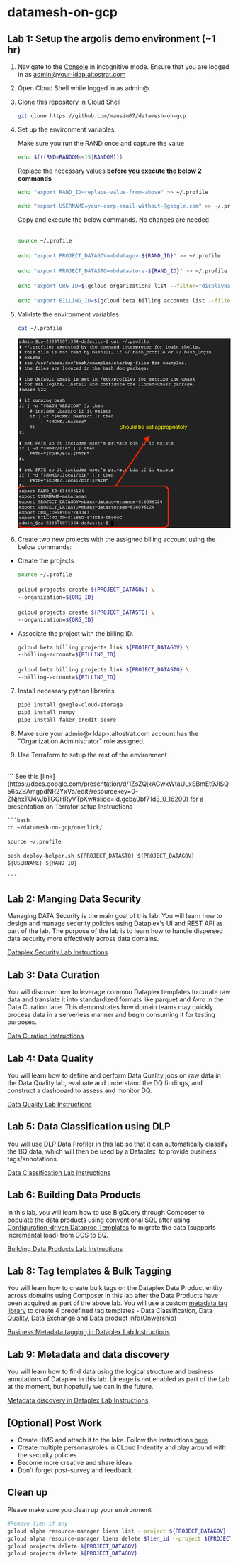 # datamesh-on-gcp
## Lab 1: Setup the argolis demo environment (~1 hr) 
1. Navigate to the [Console](https://console.cloud.google.com) in incognitive mode. Ensure that you are logged in as admin@your-ldap.altostrat.com

2. Open Cloud Shell while logged in as admin@.

3.  Clone this repository in Cloud Shell

    ```bash
    git clone https://github.com/mansim07/datamesh-on-gcp
    ```

4. Set up the environment variables.

    Make sure you run the RAND once and capture the  value 

    ```bash
    echo $(((RND=RANDOM<<15|RANDOM)))
    ```

    Replace the necessary values **before you execute the below 2 commands** 
    
    ```bash
    echo "export RAND_ID=replace-value-from-above" >> ~/.profile
    ```

    ```bash
    echo "export USERNAME=your-corp-email-without-@google.com" >> ~/.profile
    ```

    Copy and execute the below commands. No changes are needed. 
    ```bash

    source ~/.profile 

    echo "export PROJECT_DATAGOV=mbdatagov-${RAND_ID}" >> ~/.profile

    echo "export PROJECT_DATASTO=mbdatastore-${RAND_ID}" >> ~/.profile

    echo "export ORG_ID=$(gcloud organizations list --filter="displayName~${USERNAME}" --format='value(name)')"  >> ~/.profile

    echo "export BILLING_ID=$(gcloud beta billing accounts list --filter="displayName~${USERNAME}" --format='value(name)')" >> ~/.profile

    ```
5. Validate the environment variables 

    ```bash
    cat ~/.profile 
    ```

    ![profile](/demo_artifacts/imgs/validate-profile.png)



6. Create two new projects with the assigned billing account using the below commands: 
  * Create the projects 
    ```bash
    source ~/.profile 

    gcloud projects create ${PROJECT_DATAGOV} \
    --organization=${ORG_ID}

    gcloud projects create ${PROJECT_DATASTO} \
    --organization=${ORG_ID}

    ```

* Associate the project with the billing ID.
    ```bash
    gcloud beta billing projects link ${PROJECT_DATAGOV} \
    --billing-account=${BILLING_ID}

    gcloud beta billing projects link ${PROJECT_DATASTO} \
    --billing-account=${BILLING_ID}

    ```

7.  Install necessary python libraries
     
     ```bash
    pip3 install google-cloud-storage
    pip3 install numpy
    pip3 install faker_credit_score
    ```

8.  Make sure your admin@&lt;ldap&gt;.altostrat.com account has the "Organization Administrator" role assigned.

9. Use Terraform to setup the rest of the environment
<BR>
    ```
    See this [link](https://docs.google.com/presentation/d/1ZsZQjxAGwxWtaULxSBmEt9JlSQ56sZBAmgpdNR2YxVo/edit?resourcekey=0-ZNjhxTU4vJbTGGHRyVTpXw#slide=id.gcba0bf71d3_0_16200) for a presentation on Terrafor setup Instructions

    ```bash
    cd ~/datamesh-on-gcp/oneclick/

    source ~/.profile  

    bash deploy-helper.sh ${PROJECT_DATASTO} ${PROJECT_DATAGOV} ${USERNAME} ${RAND_ID}

    ```

## Lab 2: Manging Data Security
Managing DATA Security is the main goal of this lab. You will learn how to design and manage security policies using Dataplex's UI and REST API as part of the lab. The purpose of the lab is to learn how to handle dispersed data security more effectively across data domains.

[Dataplex Security Lab Instructions](https://docs.google.com/document/d/1nTxmFyOp7DvNreaDKZ_92u8K-dot6N1fTqkLrlDsSt8/edit#)

## Lab 3: Data Curation
You will discover how to leverage common Dataplex templates to curate raw data and translate it into standardized formats like parquet and Avro in the Data Curation lane. This demonstrates how domain teams may quickly process data in a serverless manner and begin consuming it for testing purposes.  

[Data Curation Instructions](https://docs.google.com/document/d/1RZXgMViqdnaCpqiTVbbj07zOuWgo2nRNcwbdv-Zo1bs/edit?resourcekey=0-VLlLdyURPwx1iJd-Ih-Wfw)

## Lab 4: Data Quality
You will learn how to define and perform Data Quality jobs on raw data in the Data Quality lab, evaluate and understand the DQ findings, and construct a dashboard to assess and monitor DQ.

[Data Quality Lab Instructions](https://docs.google.com/document/d/17m6bBAVf51q3tvo7hdjBElac32_t8FR3olZH6vTOYhs/edit#heading=h.10b13csq101)


## Lab 5: Data Classification using DLP
You will use DLP Data Profiler in this lab so that it can automatically classify the BQ data, which will then be used by a Dataplex  to provide business tags/annotations.  

[Data Classification Lab Instructions](https://docs.google.com/document/d/1wpmEYUnb-HV1AaZEhOaP5OPbYzHwf287RsT64ejFWlY/edit?resourcekey=0-kkNXZtUeYPQ6Ws_IIQv9Qw#)


## Lab 6: Building Data Products
In this lab, you will learn how to use BigQuery through Composer to populate the data products using conventional SQL after using [Configuration-driven Dataproc Templates](https://github.com/GoogleCloudPlatform/dataproc-templates) to migrate the data (supports incremental load) from GCS to BQ.


[Building Data Products Lab Instructions](https://docs.google.com/document/d/1gGPmolk6JOnDSBYBgYzPOM3t3_6DENnii4GeyyCkCPI/edit?resourcekey=0-O9lOQA4sUt8KQUQSbRostA#)

## Lab 8: Tag templates & Bulk Tagging
You will learn how to create bulk tags on the Dataplex Data Product entity across domains using Composer in this lab after the Data Products have been acquired as part of the above lab. You will use a custom [metadata tag library](https://github.com/mansim07/datamesh-templates/tree/main/metadata-tagmanager) to create 4 predefined tag templates - Data Classification, Data Quality, Data Exchange and Data product info(Onwership) 

[Business Metadata tagging in Dataplex Lab Instructions](https://docs.google.com/document/d/1CLDSniTsJ5IfM2TWA2VpVkYRDCyuerstjCfG8Okljxk/edit?resourcekey=0-X1QDcD1-RxvPoGwx5alsWA#)


## Lab 9: Metadata and data discovery
You will learn how to find data using the logical structure and business annotations of Dataplex in this lab. Lineage is not enabled as part of the Lab at the moment, but hopefully we can in the future.

[Metadata discovery in Dataplex Lab Instructions](https://docs.google.com/document/d/1e5K04nU7rW1I269xN2V0ZN41ycZ12Qnx0xi1RY1AAig/edit?resourcekey=0-LTM7gkGJhbA33I_FumzH6w#heading=h.10b13csq101)



## [Optional] Post Work

 - Create HMS and attach it to the lake. Follow the instructions [here](https://cloud.google.com/dataplex/docs/create-lake#metastore)
 - Create multiple personas/roles in CLoud Indentity and play around with the security policies 
 - Become more creative and share ideas 
 - Don't forget post-survey and feedback 

## Clean up 
Please make sure you clean up your environment

 ```bash
 #Remove lien if any
gcloud alpha resource-manager liens list --project ${PROJECT_DATAGOV}
gcloud alpha resource-manager liens delete $lien_id --project ${PROJECT_DATAGOV}
gcloud projects delete ${PROJECT_DATAGOV}
gcloud projects delete ${PROJECT_DATAGOV}
```